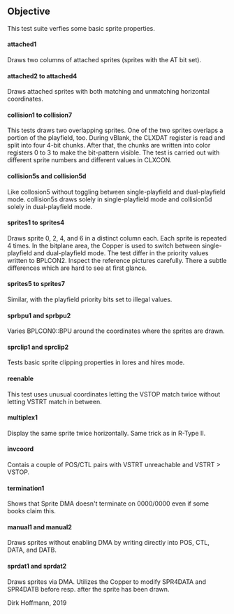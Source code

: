 ## Objective

This test suite verfies some basic sprite properties.

#### attached1

Draws two columns of attached sprites (sprites with the AT bit set).

#### attached2 to attached4

Draws attached sprites with both matching and unmatching horizontal coordinates.

#### collision1 to collision7

This tests draws two overlapping sprites. One of the two sprites overlaps a portion of the playfield, too. During vBlank, the CLXDAT register is read and split into four 4-bit chunks. After that, the chunks are written into color registers 0 to 3 to make the bit-pattern visible. The test is carried out with different sprite numbers and different values in CLXCON. 

#### collision5s and collision5d

Like collosion5 without toggling between single-playfield and dual-playfield mode. collision5s draws solely in single-playfield mode and collision5d solely in dual-playfield mode.

#### sprites1 to sprites4

Draws sprite 0, 2, 4, and 6 in a distinct column each. Each sprite is repeated 4 times. In the bitplane area, the Copper is used to switch between single-playfield and dual-playfield mode. The test differ in the priority values written to BPLCON2. Inspect the reference pictures carefully. There a subtle differences which are hard to see at first glance. 

#### sprites5 to sprites7

Similar, with the playfield priority bits set to illegal values.

#### sprbpu1 and sprbpu2

Varies BPLCON0::BPU around the coordinates where the sprites are drawn. 

#### sprclip1 and sprclip2

Tests basic sprite clipping properties in lores and hires mode.

#### reenable

This test uses unusual coordinates letting the VSTOP match twice without letting VSTRT match in between.

#### multiplex1

Display the same sprite twice horizontally. Same trick as in R-Type II.

#### invcoord

Contais a couple of POS/CTL pairs with VSTRT unreachable and VSTRT > VSTOP.

#### termination1

Shows that Sprite DMA doesn't terminate on $0000/$0000 even if some books claim this.

#### manual1 and manual2

Draws sprites without enabling DMA by writing directly into POS, CTL, DATA, and DATB.

#### sprdat1 and sprdat2

Draws sprites via DMA. Utilizes the Copper to modify SPR4DATA and SPR4DATB before resp. after the sprite has been drawn. 


Dirk Hoffmann, 2019
